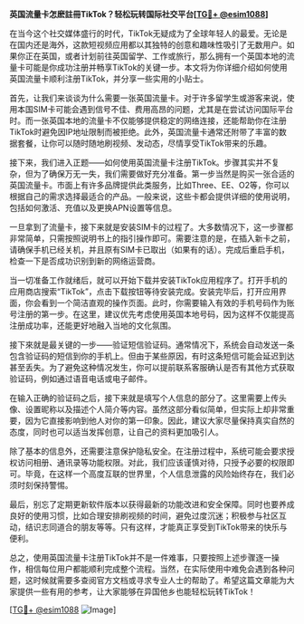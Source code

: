 **英国流量卡怎麽註冊TikTok？轻松玩转国际社交平台[[TG💪+ @esim1088](https://t.me/s/esim1088)]**

在当今这个社交媒体盛行的时代，TikTok无疑成为了全球年轻人的最爱。无论是在国内还是海外，这款短视频应用都以其独特的创意和趣味性吸引了无数用户。如果你正在英国，或者计划前往英国留学、工作或旅行，那么拥有一个英国本地的流量卡可能是你成功注册并畅享TikTok的关键一步。本文将为你详细介绍如何使用英国流量卡顺利注册TikTok，并分享一些实用的小贴士。

首先，让我们来谈谈为什么需要一张英国流量卡。对于许多留学生或游客来说，使用本国SIM卡可能会遇到信号不佳、费用高昂的问题，尤其是在尝试访问国际平台时。而一张英国本地的流量卡不仅能够提供稳定的网络连接，还能帮助你在注册TikTok时避免因IP地址限制而被拒绝。此外，英国流量卡通常还附带了丰富的数据套餐，让你可以随时随地刷视频、发动态，尽情享受TikTok带来的乐趣。

接下来，我们进入正题——如何使用英国流量卡注册TikTok。步骤其实并不复杂，但为了确保万无一失，我们需要做好充分准备。第一步当然是购买一张合适的英国流量卡。市面上有许多品牌提供此类服务，比如Three、EE、O2等，你可以根据自己的需求选择最适合的产品。一般来说，这些卡都会提供详细的使用说明，包括如何激活、充值以及更换APN设置等信息。

一旦拿到了流量卡，接下来就是安装SIM卡的过程了。大多数情况下，这一步骤都非常简单，只需按照说明书上的指引操作即可。需要注意的是，在插入新卡之前，请确保手机已经关机，并且原有SIM卡已取出（如果有的话）。完成后重启手机，检查一下是否成功识别到新的网络运营商。

当一切准备工作就绪后，就可以开始下载并安装TikTok应用程序了。打开手机的应用商店搜索“TikTok”，点击下载按钮等待安装完成。安装完毕后，打开应用界面，你会看到一个简洁直观的操作页面。此时，你需要输入有效的手机号码作为账号注册的第一步。在这里，建议优先考虑使用英国本地号码，因为这样不仅能提高注册成功率，还能更好地融入当地的文化氛围。

接下來就是最关键的一步——验证短信验证码。通常情况下，系统会自动发送一条包含验证码的短信到你的手机上。但由于某些原因，有时这条短信可能会延迟到达甚至丢失。为了避免这种情况发生，你可以提前联系客服确认是否有其他方式获取验证码，例如通过语音电话或电子邮件。

在输入正确的验证码之后，接下来就是填写个人信息的部分了。这里需要上传头像、设置昵称以及描述个人简介等内容。虽然这部分看似简单，但实际上却非常重要，因为它直接影响到他人对你的第一印象。因此，建议大家尽量保持真实自然的态度，同时也可以适当发挥创意，让自己的资料更加吸引人。

除了基本的信息外，还需要注意保护隐私安全。在注册过程中，系统可能会要求授权访问相册、通讯录等功能权限。对此，我们应该谨慎对待，只授予必要的权限即可。毕竟，在这样一个高度互联的世界里，个人信息泄露的风险始终存在，我们必须时刻保持警惕。

最后，别忘了定期更新软件版本以获得最新的功能改进和安全保障。同时也要养成良好的使用习惯，比如合理安排刷视频的时间，避免过度沉迷；积极参与社区互动，结识志同道合的朋友等等。只有这样，才能真正享受到TikTok带来的快乐与便利。

总之，使用英国流量卡注册TikTok并不是一件难事，只要按照上述步骤逐一操作，相信每位用户都能顺利完成整个流程。当然，在实际使用中难免会遇到各种问题，这时候就需要多查阅官方文档或寻求专业人士的帮助了。希望这篇文章能为大家提供一些有用的参考，让大家能够在异国他乡也能轻松玩转TikTok！

[[TG💪+ @esim1088](https://t.me/s/esim1088) ![Image](https://i.postimg.cc/4NQfJmqS/Snipaste-2025-05-13-00-14-12.png)]